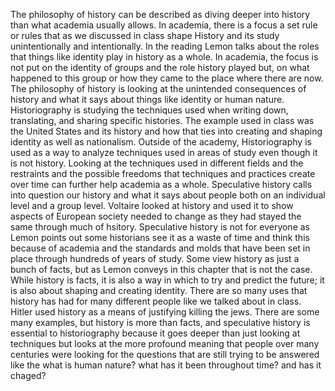 The philosophy of history can be described as diving deeper into history than what academia usually allows. In academia, there is a focus a set rule or rules that as we discussed in class shape History and its study unintentionally and intentionally. In the reading Lemon talks about the roles that things like identity play in history as a whole. In academia, the focus is not put on the identity of groups and the role history played but, on what happened to this group or how they came to the place where there are now. The philosophy of history is looking at the unintended consequences of history and what it says about things like identity or human nature. Historiography is studying the techniques used when writing down, translating, and sharing specific histories. The example used in class was the United States and its history and how that ties into creating and shaping identity as well as nationalism. Outside of the academy, Historiography is used as a way to analyze techniques used in areas of study even though it is not history. Looking at the techniques used in different fields and the restraints and the possible freedoms that techniques and practices create over time can further help academia as a whole.
Speculative history calls into question our history and what it says about people both on an individual level and a group level. Voltaire looked at history and used it to show aspects of European society needed to change as they had stayed the same through much of hsitory. Speculative history is not for everyone as Lemon points out some historians see it as a waste of time and think this because of academia and the standards and molds that have been set in place through hundreds of years of study. Some view history as just a bunch of facts, but as Lemon conveys in this chapter that is not the case. While history is facts, it is also a way in which to try and predict the future; it is also about shaping and creating identity. There are so many uses that history has had for many different people like we talked about in class. Hitler used history as a means of justifying killing the jews. There are some many examples, but history is more than facts, and speculative history is essential to historiography because it goes deeper than just looking at techniques but looks at the more profound meaning that people over many centuries were looking for the questions that are still trying to be answered like the what is human nature? what has it been throughout time? and has it chaged? 
